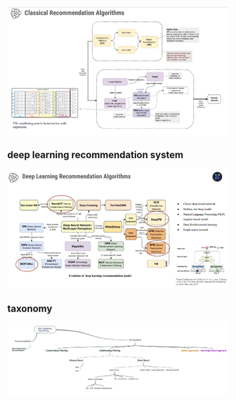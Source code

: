 

![classic recommendation system](classicRec.png)


## deep learning recommendation system
![deep recommendation system](DeepRec.png)

## taxonomy
![taxonomy](recsys_taxonomy2.png)